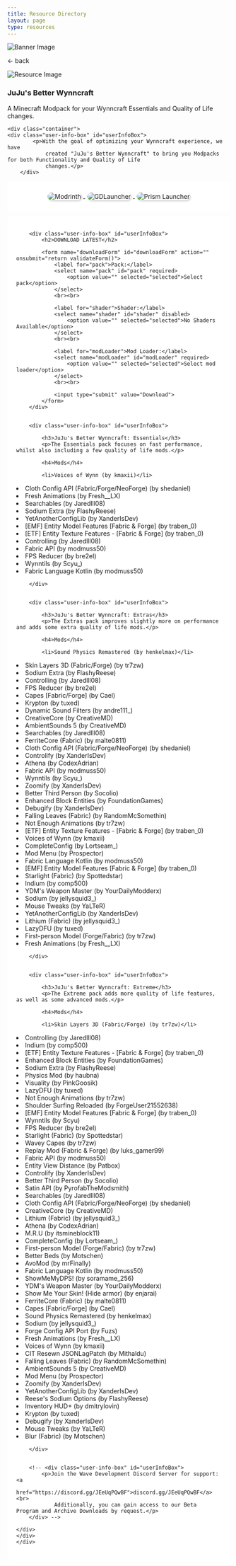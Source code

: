 ```yaml
---
title: Resource Directory
layout: page
type: resources
---
```

<style>
    hr.has-background-black {
        display: none;
    }

    h1.title {
        display: none;
    }
</style>
<link rel="stylesheet" href="https://api.scyted.tv/wave-development/dashboard/scytedtv-resources-mobile.css">
<body>
<script src="jujus-better-wynncraft.js"></script>

<div class="banner">
    <img src="https://cdn.scyted.tv/website-assets/resource-portal/banner.jpg" alt="Banner Image" class="banner-image">
  </div>

<div class="resource-container">
  
  <div class="resource-wrapper">
  
  <div class="resource-back" onclick="backButton()"><p>← back</p></div>

  <div class="resource-info-box">
    <img src="https://cdn.scyted.tv/jujus-better-wynncraft/logo.png" alt="Resource Image" class="resource-image">
    <h3>JuJu's Better Wynncraft</h3>
    A Minecraft Modpack for your Wynncraft Essentials and Quality of Life changes.
  </div>
  
  </div>
  
<div class="resource-box">

  <div id="login-container" class="login-container">
  </div>

  <style>
    .user-info-box {
        flex: 1;
        padding: 20px;
        background-color: #fff;
        border-radius: 8px;
        margin-top: 10px;
        text-align: left;
    }
    </style>
    <div class="container">
    <div class="user-info-box" id="userInfoBox">
            <p>With the goal of optimizing your Wynncraft experience, we have
                created "JuJu's Better Wynncraft" to bring you Modpacks for both Functionality and Quality of Life
                changes.</p>
        </div>

<div class="user-info-box" id="userInfoBox">
<style>
  .button-container {
    text-align: center; /* Center the buttons horizontally */
  }
  .button-image {
    display: inline-block; /* Display the images inline */
    border-radius: 10px; /* Adjust the value to change the roundness of corners */
    box-shadow: 2px 2px 4px rgba(0, 0, 0, 0.2); /* Adjust the values to change the shadow */
    cursor: pointer;
    max-height: 55px; /* Adjust the value to set the maximum height */
    width: auto;
    margin: 5px; /* Add some margin between the buttons */
    padding: 0; /* Remove any default padding */
    vertical-align: middle; /* Align the images vertically */
  }
</style>
<div class="button-container">
<a href="https://modrinth.com/modpack/jujus-better-wynncraft">
  <img class="button-image" src="https://cdn.scyted.tv/jujus-better-wynncraft/modrinth.jpg" alt="Modrinth">
</a>
<a href="https://gdlauncher.com/">
  <img class="button-image" src="https://cdn.scyted.tv/jujus-better-wynncraft/gdlauncher.jpg" alt="GDLauncher">
</a>
<a href="https://prismlauncher.org/download/">
  <img class="button-image" src="https://cdn.scyted.tv/jujus-better-wynncraft/prism.jpg" alt="Prism Launcher">
</a>
<!-- <a href="https://legacy.curseforge.com/minecraft/modpacks/jujus-better-wynncraft">
  <img class="button-image" src="https://cdn.scyted.tv/jujus-better-wynncraft/curseforge.jpg" alt="CurseForge">
</a> -->
</div>
</div>
<div class="user-info-box" id="userInfoBox">

        <div class="user-info-box" id="userInfoBox">
            <h2>DOWNLOAD LATEST</h2>

            <form name="downloadForm" id="downloadForm" action="" onsubmit="return validateForm()">
                <label for="pack">Pack:</label>
                <select name="pack" id="pack" required>
                    <option value="" selected="selected">Select pack</option>
                </select>
                <br><br>

                <label for="shader">Shader:</label>
                <select name="shader" id="shader" disabled>
                    <option value="" selected="selected">No Shaders Available</option>
                </select>
                <br><br>

                <label for="modLoader">Mod Loader:</label>
                <select name="modLoader" id="modLoader" required>
                    <option value="" selected="selected">Select mod loader</option>
                </select>
                <br><br>

                <input type="submit" value="Download">
            </form>
        </div>


        <div class="user-info-box" id="userInfoBox">

            <h3>JuJu's Better Wynncraft: Essentials</h3>
            <p>The Essentials pack focuses on fast performance, whilst also including a few quality of life mods.</p>

            <h4>Mods</h4>

            <li>Voices of Wynn (by kmaxii)</li>
<li>Cloth Config API (Fabric/Forge/NeoForge) (by shedaniel)</li>
<li>Fresh Animations (by Fresh__LX)</li>
<li>Searchables (by Jaredlll08)</li>
<li>Sodium Extra (by FlashyReese)</li>
<li>YetAnotherConfigLib (by XanderIsDev)</li>
<li>[EMF] Entity Model Features [Fabric & Forge] (by traben_0)</li>
<li>[ETF] Entity Texture Features - [Fabric & Forge] (by traben_0)</li>
<li>Controlling (by Jaredlll08)</li>
<li>Fabric API (by modmuss50)</li>
<li>FPS Reducer (by bre2el)</li>
<li>Wynntils (by Scyu_)</li>
<li>Fabric Language Kotlin (by modmuss50)</li>

        </div>


        <div class="user-info-box" id="userInfoBox">

            <h3>JuJu's Better Wynncraft: Extras</h3>
            <p>The Extras pack improves slightly more on performance and adds some extra quality of life mods.</p>

            <h4>Mods</h4>

            <li>Sound Physics Remastered (by henkelmax)</li>
<li>Skin Layers 3D (Fabric/Forge) (by tr7zw)</li>
<li>Sodium Extra (by FlashyReese)</li>
<li>Controlling (by Jaredlll08)</li>
<li>FPS Reducer (by bre2el)</li>
<li>Capes [Fabric/Forge] (by Cael)</li>
<li>Krypton (by tuxed)</li>
<li>Dynamic Sound Filters (by andre111_)</li>
<li>CreativeCore (by CreativeMD)</li>
<li>AmbientSounds 5 (by CreativeMD)</li>
<li>Searchables (by Jaredlll08)</li>
<li>FerriteCore (Fabric) (by malte0811)</li>
<li>Cloth Config API (Fabric/Forge/NeoForge) (by shedaniel)</li>
<li>Controlify (by XanderIsDev)</li>
<li>Athena (by CodexAdrian)</li>
<li>Fabric API (by modmuss50)</li>
<li>Wynntils (by Scyu_)</li>
<li>Zoomify (by XanderIsDev)</li>
<li>Better Third Person (by Socolio)</li>
<li>Enhanced Block Entities (by FoundationGames)</li>
<li>Debugify (by XanderIsDev)</li>
<li>Falling Leaves (Fabric) (by RandomMcSomethin)</li>
<li>Not Enough Animations (by tr7zw)</li>
<li>[ETF] Entity Texture Features - [Fabric & Forge] (by traben_0)</li>
<li>Voices of Wynn (by kmaxii)</li>
<li>CompleteConfig (by Lortseam_)</li>
<li>Mod Menu (by Prospector)</li>
<li>Fabric Language Kotlin (by modmuss50)</li>
<li>[EMF] Entity Model Features [Fabric & Forge] (by traben_0)</li>
<li>Starlight (Fabric) (by Spottedstar)</li>
<li>Indium (by comp500)</li>
<li>YDM's Weapon Master (by YourDailyModderx)</li>
<li>Sodium (by jellysquid3_)</li>
<li>Mouse Tweaks (by YaLTeR)</li>
<li>YetAnotherConfigLib (by XanderIsDev)</li>
<li>Lithium (Fabric) (by jellysquid3_)</li>
<li>LazyDFU (by tuxed)</li>
<li>First-person Model (Forge/Fabric) (by tr7zw)</li>
<li>Fresh Animations (by Fresh__LX)</li>

        </div>


        <div class="user-info-box" id="userInfoBox">

            <h3>JuJu's Better Wynncraft: Extreme</h3>
            <p>The Extreme pack adds more quality of life features, as well as some advanced mods.</p>

            <h4>Mods</h4>

            <li>Skin Layers 3D (Fabric/Forge) (by tr7zw)</li>
<li>Controlling (by Jaredlll08)</li>
<li>Indium (by comp500)</li>
<li>[ETF] Entity Texture Features - [Fabric & Forge] (by traben_0)</li>
<li>Enhanced Block Entities (by FoundationGames)</li>
<li>Sodium Extra (by FlashyReese)</li>
<li>Physics Mod (by haubna)</li>
<li>Visuality (by PinkGoosik)</li>
<li>LazyDFU (by tuxed)</li>
<li>Not Enough Animations (by tr7zw)</li>
<li>Shoulder Surfing Reloaded (by ForgeUser21552638)</li>
<li>[EMF] Entity Model Features [Fabric & Forge] (by traben_0)</li>
<li>Wynntils (by Scyu)</li>
<li>FPS Reducer (by bre2el)</li>
<li>Starlight (Fabric) (by Spottedstar)</li>
<li>Wavey Capes (by tr7zw)</li>
<li>Replay Mod (Fabric & Forge) (by luks_gamer99)</li>
<li>Fabric API (by modmuss50)</li>
<li>Entity View Distance (by Patbox)</li>
<li>Controlify (by XanderIsDev)</li>
<li>Better Third Person (by Socolio)</li>
<li>Satin API (by PyrofabTheModsmith)</li>
<li>Searchables (by Jaredlll08)</li>
<li>Cloth Config API (Fabric/Forge/NeoForge) (by shedaniel)</li>
<li>CreativeCore (by CreativeMD)</li>
<li>Lithium (Fabric) (by jellysquid3_)</li>
<li>Athena (by CodexAdrian)</li>
<li>M.R.U (by itsmineblock11)</li>
<li>CompleteConfig (by Lortseam_)</li>
<li>First-person Model (Forge/Fabric) (by tr7zw)</li>
<li>Better Beds (by Motschen)</li>
<li>AvoMod (by mrFinally)</li>
<li>Fabric Language Kotlin (by modmuss50)</li>
<li>ShowMeMyDPS! (by soramame_256)</li>
<li>YDM's Weapon Master (by YourDailyModderx)</li>
<li>Show Me Your Skin! (Hide armor) (by enjarai)</li>
<li>FerriteCore (Fabric) (by malte0811)</li>
<li>Capes [Fabric/Forge] (by Cael)</li>
<li>Sound Physics Remastered (by henkelmax)</li>
<li>Sodium (by jellysquid3_)</li>
<li>Forge Config API Port (by Fuzs)</li>
<li>Fresh Animations (by Fresh__LX)</li>
<li>Voices of Wynn (by kmaxii)</li>
<li>CIT Resewn JSONLagPatch (by Mithaldu)</li>
<li>Falling Leaves (Fabric) (by RandomMcSomethin)</li>
<li>AmbientSounds 5 (by CreativeMD)</li>
<li>Mod Menu (by Prospector)</li>
<li>Zoomify (by XanderIsDev)</li>
<li>YetAnotherConfigLib (by XanderIsDev)</li>
<li>Reese's Sodium Options (by FlashyReese)</li>
<li>Inventory HUD+ (by dmitrylovin)</li>
<li>Krypton (by tuxed)</li>
<li>Debugify (by XanderIsDev)</li>
<li>Mouse Tweaks (by YaLTeR)</li>
<li>Blur (Fabric) (by Motschen)</li>

        </div>


        <!-- <div class="user-info-box" id="userInfoBox">
            <p>Join the Wave Development Discord Server for support: <a
                    href="https://discord.gg/JEeUqPQwBF">discord.gg/JEeUqPQwBF</a><br>
                Additionally, you can gain access to our Beta Program and Archive Downloads by request.</p>
        </div> -->

    </div>
    </div>
    </div>

<script src="https://api.scyted.tv/wave-development/dashboard/page-loading-script.js"></script>
<script src="index-script.js"></script>
<script src="insert-scripts.js"></script>
<script src="https://api.scyted.tv/wave-development/dashboard/mobile-redirect.js"></script>
<script async src="https://www.googletagmanager.com/gtag/js?id=G-LF3ZTHGQHE"></script>

</body>